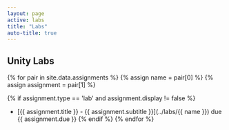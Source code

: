 ```yaml
---
layout: page
active: labs
title: "Labs"
auto-title: true
---
```



## Unity Labs

{% for pair in site.data.assignments %}
  {% assign name = pair[0] %}
  {% assign assignment = pair[1] %}

  {% if assignment.type == 'lab' and assignment.display != false %}
- [{{ assignment.title }} - {{ assignment.subtitle }}](../labs/{{ name }}) due {{ assignment.due }}
  {% endif %}
{% endfor %}

